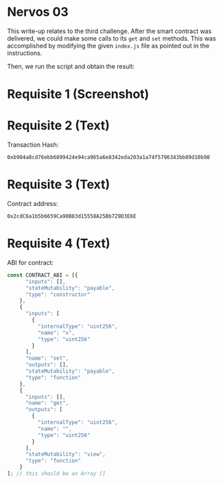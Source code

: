 # Nervos 03

This write-up relates to the third challenge. After the smart contract was
delivered, we could make some calls to its `get` and `set` methods. This was
accomplished by modifying the given `index.js` file as pointed out in the
instructions.

Then, we run the script and obtain the result:

# Requisite 1 (Screenshot)

# Requisite 2 (Text)

Transaction Hash:

```
0xb904a8cd76ebb6899424e94ca965a6e8342eda203a1a74f5796343bb89d10b98
```

# Requisite 3 (Text)

Contract address:

```
0x2cdC6a1b5b6659Ca90B83d15558A25Bb729D3E6E
```

# Requisite 4 (Text)

ABI for contract:

```javascript
const CONTRACT_ABI = [{
      "inputs": [],
      "stateMutability": "payable",
      "type": "constructor"
    },
    {
      "inputs": [
        {
          "internalType": "uint256",
          "name": "x",
          "type": "uint256"
        }
      ],
      "name": "set",
      "outputs": [],
      "stateMutability": "payable",
      "type": "function"
    },
    {
      "inputs": [],
      "name": "get",
      "outputs": [
        {
          "internalType": "uint256",
          "name": "",
          "type": "uint256"
        }
      ],
      "stateMutability": "view",
      "type": "function"
    }
]; // this should be an Array []
```
